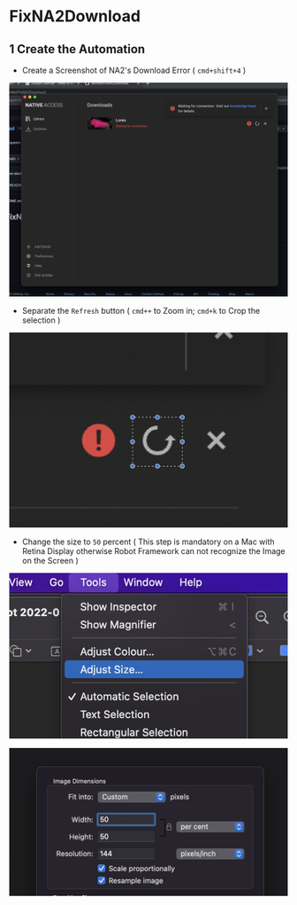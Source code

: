 # FixNA2Download

## 1 Create the Automation

- Create a Screenshot of NA2's Download Error ( `cmd+shift+4` )

![](assets/images/ScreenShotNA2Error.png)

- Separate the `Refresh` button ( `cmd++` to Zoom in; `cmd+k` to Crop the selection )

![](assets/images/SeparateRefreshButton.png)

- Change the size to `50` percent ( This step is mandatory on a Mac with Retina Display otherwise Robot Framework can not recognize the Image on the Screen )

![](assets/images/AdjustSize.png)

![](assets/images/50Percent.png)
